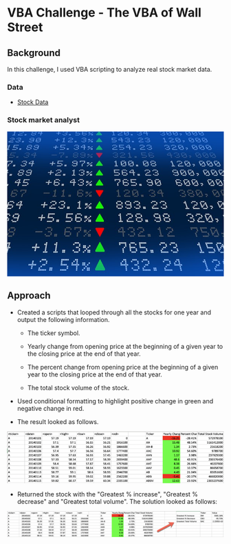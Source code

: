 # VBA Challenge - The VBA of Wall Street

## Background

In this challenge, I used VBA scripting to analyze real stock market data. 

### Data

* [Stock Data](Resources/Multiple_year_stock_data.xlsx)

### Stock market analyst

![stock Market](Images/stockmarket.jpg)

## Approach

* Created a scripts that looped through all the stocks for one year and output the following information.

  * The ticker symbol.

  * Yearly change from opening price at the beginning of a given year to the closing price at the end of that year.

  * The percent change from opening price at the beginning of a given year to the closing price at the end of that year.

  * The total stock volume of the stock.

* Used conditional formatting to highlight positive change in green and negative change in red.

* The result looked as follows.

![moderate_solution](Images/moderate_solution.png)

* Returned the stock with the "Greatest % increase", "Greatest % decrease" and "Greatest total volume". The solution looked as follows:

![hard_solution](Images/hard_solution.png)
